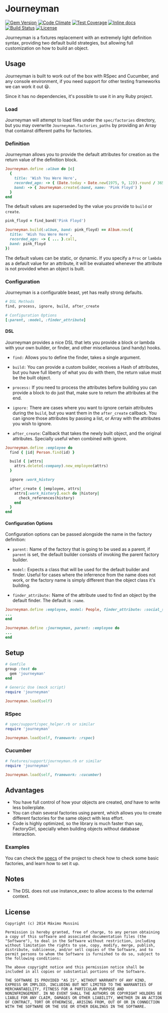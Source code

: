 Journeyman
=====================
[![Gem Version](https://badge.fury.io/rb/journeyman.svg)](http://badge.fury.io/rb/journeyman) [![Code Climate](https://codeclimate.com/github/ElMassimo/journeyman/badges/gpa.svg)](https://codeclimate.com/github/ElMassimo/journeyman) [![Test Coverage](https://codeclimate.com/github/ElMassimo/journeyman/badges/coverage.svg)](https://codeclimate.com/github/ElMassimo/journeyman) [![Inline docs](http://inch-ci.org/github/ElMassimo/journeyman.svg)](http://inch-ci.org/github/ElMassimo/journeyman) [![Build Status](https://travis-ci.org/ElMassimo/journeyman.svg)](https://travis-ci.org/ElMassimo/journeyman) [![License](https://img.shields.io/badge/license-MIT-blue.svg)](https://github.com/ElMassimo/journeyman/blob/master/LICENSE.txt)

Journeyman is a fixtures replacement with an extremely light definition syntax,
providing two default build strategies, but allowing full customization on how
to build an object.

## Usage
Journeyman is built to work out of the box with RSpec and Cucumber, and any
console environment, if you need support for other testing frameworks we can
work it out :smiley:.

Since it has no dependencies, it's possible to use it in any Ruby project.

### Load
Journeyman will attempt to load files under the `spec/factories` directory, but
you may overwrite `Journeyman.factories_paths` by providing an Array that
containst different paths for factories.

### Definition
Journeyman allows you to provide the default attributes for creation as the
return value of the definition block.

```ruby
Journeyman.define :album do |c|
  {
    title: 'Wish You Were Here',
    recorded_ago: -> { (Date.today - Date.new(1975, 9, 12)).round / 365 },
    band: -> { Journeyman.create(:band, name: 'Pink Floyd') }
  }
end
```
The default values are superseded by the value you provide to `build` or `create`.

```ruby
pink_floyd = find_band('Pink Floyd')

Journeyman.build(:album, band: pink_floyd) == Album.new({
  title: 'Wish You Were Here',
  recorded_ago: -> { ... }.call,
  band: pink_floyd
})
```
The default values can be static, or dynamic. If you specify a `Proc` or `lambda`
as a default value for an attribute, it will be evaluated whenever the attribute
is not provided when an object is built.

### Configuration
Journeyman is a configurable beast, yet has really strong defaults.
```ruby
# DSL Methods
find, process, ignore, build, after_create

# Configuration Options
[:parent, :model, :finder_attribute]
```

#### DSL
Journeyman provides a nice DSL that lets you provide a block or lambda with your
own builder, or finder, and other miscellanous (and handy) hooks.

* `find:` Allows you to define the finder, takes a single argument.

* `build:` You can provide a custom builder, receives a Hash of attributes, but
you have full liberty of what you do with them, the return value must be the
built object.

* `process:` If you need to process the attributes before building you can
provide a block to do just that, make sure to return the attributes at the end.

* `ignore:` There are cases where you want to ignore certain attributes during
the `build`, but you want them in the `after_create` callback. You can ignore
those attributes by passing a list, or Array with the attributes you wish to
ignore.

* `after_create`: Callback that takes the newly built object, and the original
attributes. Specially useful when combined with ignore.

```ruby
Journeyman.define :employee do
  find { |id| Person.find(id) }

  build { |attrs|
    attrs.delete(:company).new_employee(attrs)
  }

  ignore :work_history

  after_create { |employee, attrs|
    attrs[:work_history].each do |history|
      check_references(history)
    end
  }
end
```

#### Configuration Options
Configuration options can be passed alongside the name in the factory definition:

* `parent:` Name of the factory that is going to be used as a parent, if `parent`
is set, the default builder consists of invoking the parent factory builder.

* `model:` Expects a class that will be used for the default builder and finder.
Useful for cases where the inferrence from the name does not work, or the factory
name is simply different than the object class it's building.

* `finder_attribute:` Name of the attribute used to find an object by the default
finder. The default is `:name`.

```ruby
Journeyman.define :employee, model: People, finder_attribute: :social_security_id do
...
end

Journeyman.define :journeyman, parent: :employee do
...
end
```

## Setup
```ruby
# Gemfile
group :test do
  gem 'journeyman'
end

# Generic Use (mock script)
require 'journeyman'

Journeyman.load(self)
````
### RSpec
```ruby
# spec/support/spec_helper.rb or similar
require 'journeyman'

Journeyman.load(self, framework: :rspec)
````

### Cucumber
```ruby
# features/support/journeyman.rb or similar
require 'journeyman'

Journeyman.load(self, framework: :cucumber)
````

## Advantages

* You have full control of how your objects are created, *and* have to write
less boilerplate.
* You can chain several factories using parent, which allows you to create
different factories for the same object with less effort.
* Code is highly optimized, so the library is much faster than say, FactoryGirl,
specially when building objects without database interaction.


### Examples

You can check the [specs](https://github.com/ElMassimo/journeyman/tree/master/spec) of the project
to check how to check some basic factories, and learn how to set it up.

## Notes
* The DSL does not use instance_exec to allow access to the external context.


License
--------

    Copyright (c) 2014 Máximo Mussini

    Permission is hereby granted, free of charge, to any person obtaining
    a copy of this software and associated documentation files (the
    "Software"), to deal in the Software without restriction, including
    without limitation the rights to use, copy, modify, merge, publish,
    distribute, sublicense, and/or sell copies of the Software, and to
    permit persons to whom the Software is furnished to do so, subject to
    the following conditions:

    The above copyright notice and this permission notice shall be
    included in all copies or substantial portions of the Software.

    THE SOFTWARE IS PROVIDED "AS IS", WITHOUT WARRANTY OF ANY KIND,
    EXPRESS OR IMPLIED, INCLUDING BUT NOT LIMITED TO THE WARRANTIES OF
    MERCHANTABILITY, FITNESS FOR A PARTICULAR PURPOSE AND
    NONINFRINGEMENT. IN NO EVENT SHALL THE AUTHORS OR COPYRIGHT HOLDERS BE
    LIABLE FOR ANY CLAIM, DAMAGES OR OTHER LIABILITY, WHETHER IN AN ACTION
    OF CONTRACT, TORT OR OTHERWISE, ARISING FROM, OUT OF OR IN CONNECTION
    WITH THE SOFTWARE OR THE USE OR OTHER DEALINGS IN THE SOFTWARE.
